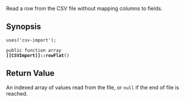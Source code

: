 Read a row from the CSV file without mapping columns to fields.

## Synopsis

<code>uses('csv-import');</code>

<code>public function <i>array</i> <b>[[CSVImport]]::rowFlat</b>()</code>

## Return Value

An indexed array of values read from the file, or `null` if
the end of file is reached.

